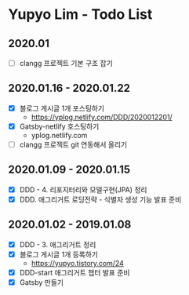 # Yupyo Lim - Todo List
## 2020.01
 - [ ] clangg 프로젝트 기본 구조 잡기

## 2020.01.16 - 2020.01.22
 - [x] 블로그 게시글 1개 포스팅하기
   - https://yplog.netlify.com/DDD/2020012201/
 - [x] Gatsby-netlify 호스팅하기
   - yplog.netlify.com
 - [ ] clangg 프로젝트 git 연동해서 올리기

## 2020.01.09 - 2020.01.15
 - [x] DDD - 4. 리포지터리와 모델구현(JPA) 정리
 - [x] DDD. 애그리거트 로딩전략 - 식별자 생성 기능 발표 준비

## 2020.01.02 - 2019.01.08
 - [x] DDD - 3. 애그리거트 정리
 - [x] 블로그 게시글 1개 등록하기
   - https://yupyo.tistory.com/24
 - [x] DDD-start 애그리거트 챕터 발표 준비
 - [x] Gatsby 만들기
